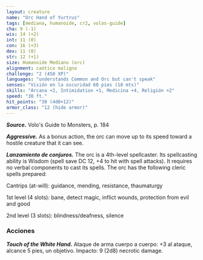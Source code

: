 ```yaml
---
layout: creature
name: "Orc Hand of Yurtrus"
tags: [mediana, humanoide, cr2, volos-guide]
cha: 9 (-1)
wis: 14 (+2)
int: 11 (0)
con: 16 (+3)
dex: 11 (0)
str: 12 (+1)
size: Humanoide Mediano (orc)
alignment: caótico maligno
challenge: "2 (450 XP)"
languages: "understands Common and Orc but can't speak"
senses: "Visión en la oscuridad 60 pies (18 mts)"
skills: "Arcana +2, Intimidation +1, Medicina +4, Religión +2"
speed: "30 ft."
hit_points: "30 (4d8+12)"
armor_class: "12 (hide armor)"
---
```


***Source.*** Volo's Guide to Monsters, p. 184

***Aggressive.*** As a bonus action, the orc can move up to its speed toward a hostile creature that it can see.

***Lanzamiento de conjuros.*** The orc is a 4th-level spellcaster. Its spellcasting ability is Wisdom (spell save DC 12, +4 to hit with spell attacks). It requires no verbal components to cast its spells. The orc has the following cleric spells prepared:

Cantrips (at-will): guidance, mending, resistance, thaumaturgy

1st level (4 slots): bane, detect magic, inflict wounds, protection from evil and good

2nd level (3 slots): blindness/deafness, silence

### Acciones

***Touch of the White Hand.*** Ataque de arma cuerpo a cuerpo: +3 al ataque, alcance 5 pies, un objetivo. Impacto: 9 (2d8) necrotic damage.
